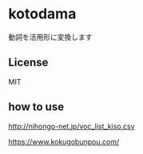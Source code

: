 # kotodama
動詞を活用形に変換します

## License
MIT

## how to use


http://nihongo-net.jp/voc_list_kiso.csv

https://www.kokugobunpou.com/

